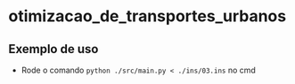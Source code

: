 # otimizacao_de_transportes_urbanos

## Exemplo de uso

- Rode o comando `python ./src/main.py < ./ins/03.ins` no cmd
